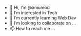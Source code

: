 - 👋 Hi, I’m @amureod
- 👀 I’m interested in Tech
- 🌱 I’m currently learning Web Dev
- 💞️ I’m looking to collaborate on ...
- 📫 How to reach me ...

<!---
amureod/amureod is a ✨ special ✨ repository because its `README.md` (this file) appears on your GitHub profile.
You can click the Preview link to take a look at your changes.
--->
